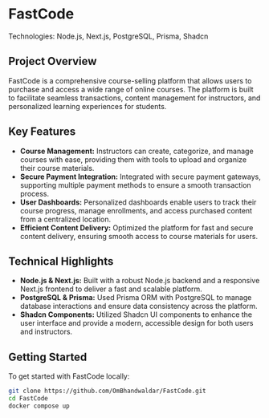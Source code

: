 # FastCode

Technologies: Node.js, Next.js, PostgreSQL, Prisma, Shadcn

## Project Overview

FastCode is a comprehensive course-selling platform that allows users to purchase and access a wide range of online courses. The platform is built to facilitate seamless transactions, content management for instructors, and personalized learning experiences for students.

## Key Features

- <b>Course Management:</b> Instructors can create, categorize, and manage courses with ease, providing them with tools to upload and organize their course materials.
- <b>Secure Payment Integration:</b> Integrated with secure payment gateways, supporting multiple payment methods to ensure a smooth transaction process.
- <b>User Dashboards:</b> Personalized dashboards enable users to track their course progress, manage enrollments, and access purchased content from a centralized location.
- <b>Efficient Content Delivery:</b> Optimized the platform for fast and secure content delivery, ensuring smooth access to course materials for users.

## Technical Highlights

- <b>Node.js & Next.js:</b> Built with a robust Node.js backend and a responsive Next.js frontend to deliver a fast and scalable platform.
- <b>PostgreSQL & Prisma:</b> Used Prisma ORM with PostgreSQL to manage database interactions and ensure data consistency across the platform.
- <b>Shadcn Components:</b> Utilized Shadcn UI components to enhance the user interface and provide a modern, accessible design for both users and instructors.


## Getting Started

To get started with FastCode locally:

```bash
git clone https://github.com/OmBhandwaldar/FastCode.git
cd FastCode
docker compose up
